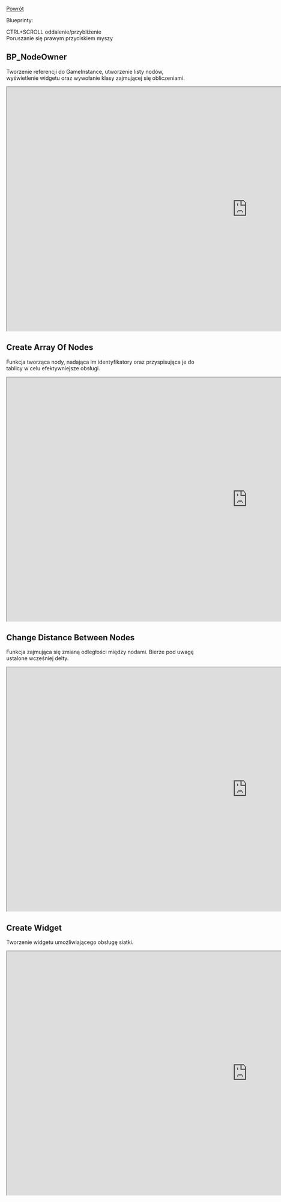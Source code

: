 [Powrót](../README.md)<br />
  
Blueprinty:

CTRL+SCROLL oddalenie/przybliżenie  
Poruszanie się prawym przyciskiem myszy  

## BP_NodeOwner
Tworzenie referencji do GameInstance, utworzenie listy nodów, wyświetlenie widgetu oraz wywołanie klasy zajmującej się obliczeniami.
<iframe width=1280 height=650 src="https://blueprintue.com/render/f727j3wk" scrolling="no" allowfullscreen></iframe>


## Create Array Of Nodes
Funkcja tworząca nody, nadająca im identyfikatory oraz przyspisująca je do tablicy w celu efektywniejsze obsługi.
<iframe width=1280 height=650 src="https://blueprintue.com/render/mljc8b6x/" scrolling="no" allowfullscreen></iframe>


## Change Distance Between Nodes
Funkcja zajmująca się zmianą odległości między nodami. Bierze pod uwagę ustalone wcześniej delty.
<iframe width=1280 height=650 src="https://blueprintue.com/render/1kaq6yje/" scrolling="no" allowfullscreen></iframe>


## Create Widget
Tworzenie widgetu umożliwiającego obsługę siatki.
<iframe width=1280 height=650 src="https://blueprintue.com/render/f_foxows/" scrolling="no" allowfullscreen></iframe>
